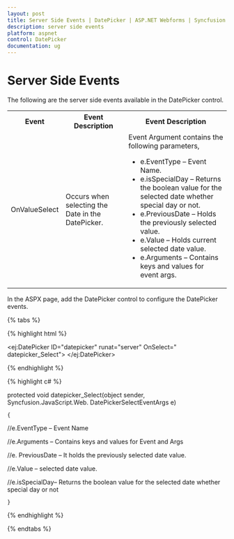 ```yaml
---
layout: post
title: Server Side Events | DatePicker | ASP.NET Webforms | Syncfusion
description: server side events
platform: aspnet
control: DatePicker
documentation: ug
---
```


# Server Side Events

The following are the server side events available in the DatePicker control.

<table>
<tr>
<th>
Event</th><th>
Event Description</th><th>
Event Description</th></tr>
<tr>
<td>
OnValueSelect</td><td>
Occurs when selecting the Date in the DatePicker.</td><td>
Event Argument contains the following parameters, 
<ul>
<li>e.EventType – Event Name.</li>
<li>e.isSpecialDay – Returns the boolean value for the selected date whether special day or not.</li>
<li>e.PreviousDate – Holds the previously selected value.</li>
<li>e.Value – Holds current selected date value.</li>
<li>e.Arguments – Contains keys and values for event args.</li>
</ul></td></tr>
</table>




In the ASPX page, add the DatePicker control to configure the DatePicker events.

{% tabs %}

{% highlight html %}



<ej:DatePicker ID="datepicker" runat="server" OnSelect=" datepicker_Select"> </ej:DatePicker>

{% endhighlight %}

{% highlight c# %}

protected void datepicker_Select(object sender, Syncfusion.JavaScript.Web. DatePickerSelectEventArgs e)

    {

//e.EventType – Event Name

//e.Arguments – Contains keys and values for Event and Args

//e. PreviousDate – It holds the previously selected date value.

//e.Value – selected date value.

//e.isSpecialDay– Returns the boolean value for the selected date whether special day or not



    }



{% endhighlight %}

{% endtabs %}

